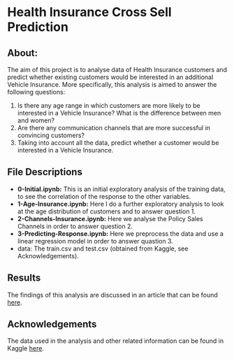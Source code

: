 # Health Insurance Cross Sell Prediction
## About:
The aim of this project is to analyse data of Health Insurance customers and predict whether existing customers would be interested in an additional Vehicle Insurance. More specifically, this analysis is aimed to answer the following questions:

1. Is there any age range in which customers are more likely to be interested in a Vehicle Insurance? What is the difference between men and women?
2. Are there any communication channels that are more successful in convincing customers?
3. Taking into account all the data, predict whether a customer would be interested in a Vehicle Insurance.

## File Descriptions
* <b>0-Initial.ipynb:</b> This is an initial exploratory analysis of the training data, to see the correlation of the response to the other variables.
* <b>1-Age-Insurance.ipynb:</b> Here I do a further exploratory analysis to look at the age distribution of customers and to answer question 1.
* <b>2-Channels-Insurance.ipynb:</b> Here we analyse the Policy Sales Channels in order to answer question 2.
* <b>3-Predicting-Response.ipynb:</b> Here we preprocess the data and use a linear regression model in order to answer quastion 3.
* data: The train.csv and test.csv (obtained from Kaggle, see Acknowledgements).

## Results
The findings of this analysis are discussed in an article that can be found [here]().

## Acknowledgements 
The data used in the analysis and other related information can be found in Kaggle [here](https://www.kaggle.com/anmolkumar/health-insurance-cross-sell-prediction).


